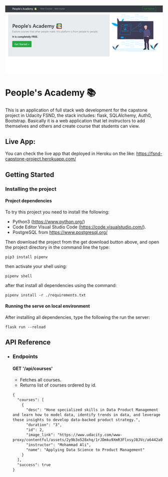 ![](https://github.com/mdqara/FSND-Capstone/blob/master/application/static/images/screenshot.png?raw=true)

# People's Academy 📚

This is an application of full stack web development for the capstone project in Udacity FSND, the stack includes: flask, SQLAlchemy, Auth0, Bootstrap. Basically it is a web application that let instructors to add themselves and others and create course that students can view.

## Live App:

You can check the live app that deployed in Heroku on the like: https://fsnd-capstone-project.herokuapp.com/	



## Getting Started



### Installing the project

#### Project dependencies

To try this project you need to install the following:

- Python3 (https://www.python.org/) 
- Code Editor Visual Studio Code (https://code.visualstudio.com/). 
- PostgreSQL from https://www.postgresql.org/

Then download the project from the get download button above, and open the project directory in the command line the type: 

```shell
pip3 install pipenv
```

then activate your shell using:

```
pipenv shell
```

after that install all dependencies using the command:

```
pipenv install -r ./requirements.txt
```



#### Running the serve on local environment

After installing all dependencies, type the following the run the server:

```
flask run --reload
```



## API Reference

- ### Endpoints

  #### GET '/api/courses'

  - Fetches all courses.
  - Returns list of courses ordered by id.

  ```
  {
    "courses": [
      {
        "desc": "Hone specialized skills in Data Product Management and learn how to model data, identify trends in data, and leverage those insights to develop data-backed product strategy.", 
        "duration": "3", 
        "id": 2, 
        "image_link": "https://www.udacity.com/www-proxy/contentful/assets/2y9b3o528xhq/1rJDmku9XmR3FlxsyJ8JVc/a6442a0ef3d7200af03b9107e15f894c/MAND_Syllabus.jpg", 
        "instructor": "Mohammad Ali", 
        "name": "Applying Data Science to Product Management"
      }
    ], 
    "success": true
  }
  
  ```